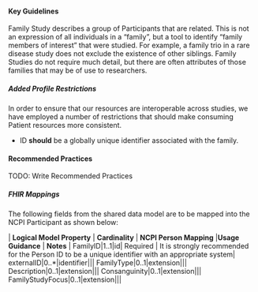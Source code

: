 #### Key Guidelines
Family Study describes a group of Participants that are related. This is not an expression of all individuals in a “family”, but a tool to identify “family members of interest” that were studied. For example, a family trio in a rare disease study does not exclude the existence of other siblings. Family Studies do not require much detail, but there are often attributes of those families that may be of use to researchers.

##### Added Profile Restrictions
In order to ensure that our resources are interoperable across studies, we have employed a number of restrictions that should make consuming Patient resources more consistent.

* ID **should** be a globally unique identifier associated with the family.


#### Recommended Practices
TODO: Write Recommended Practices

##### FHIR Mappings
The following fields from the shared data model are to be mapped into the NCPI Participant as shown below:

| **Logical Model Property** | **Cardinality** |  **NCPI Person Mapping** |**Usage Guidance** | **Notes** |
FamilyID|1..1|id| Required | It is strongly recommended for the Person ID to be a unique identifier with an appropriate system|
externalID|0..*|identifier|||
FamilyType|0..1|extension|||
Description|0..1|extension|||
Consanguinity|0..1|extension|||
FamilyStudyFocus|0..1|extension|||

